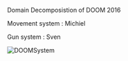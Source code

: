 Domain Decomposistion of DOOM 2016




Movement system : Michiel






Gun system : Sven

![DOOMSystem](https://github.com/Plaklijm/Domain_Decomposition/assets/55315159/cbc43530-94f1-4c5f-88e5-de37741ac161)
